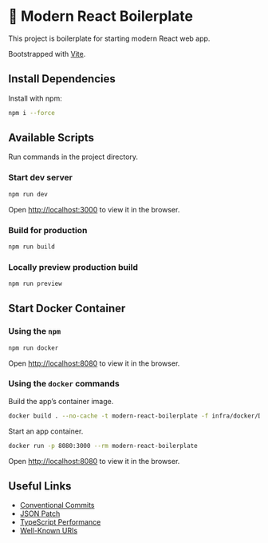 # 🤖 Modern React Boilerplate

This project is boilerplate for starting modern React web app.

Bootstrapped with [Vite](https://github.com/vitejs/vite.git).

## Install Dependencies
Install with npm:
```sh
npm i --force
```

## Available Scripts
Run commands in the project directory.

### Start dev server
```sh
npm run dev
```
Open [http://localhost:3000](http://localhost:3000) to view it in the browser.

### Build for production
```sh
npm run build
```

### Locally preview production build
```sh
npm run preview
```

## Start Docker Container

### Using the `npm`
```sh
npm run docker
```
Open [http://localhost:8080](http://localhost:8080) to view it in the browser.

### Using the `docker` commands
Build the app’s container image.
```sh
docker build . --no-cache -t modern-react-boilerplate -f infra/docker/Dockerfile
```
Start an app container.
```sh
docker run -p 8080:3000 --rm modern-react-boilerplate
```
Open [http://localhost:8080](http://localhost:8080) to view it in the browser.

## Useful Links
- [Conventional Commits](https://www.conventionalcommits.org)
- [JSON Patch](https://datatracker.ietf.org/doc/html/rfc6902)
- [TypeScript Performance](https://github.com/microsoft/TypeScript/wiki/Performance)
- [Well-Known URIs](https://www.rfc-editor.org/rfc/rfc8615#section-3)
